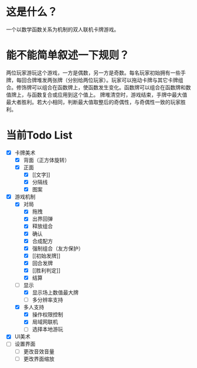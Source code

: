 # 这是什么？
一个以数学函数关系为机制的双人联机卡牌游戏。

# 能不能简单叙述一下规则？
两位玩家游玩这个游戏，一方是偶数，另一方是奇数。每名玩家初始拥有一些手牌，每回合牌堆发两张牌（分别给两位玩家）。玩家可以拖动卡牌与其它卡牌组合。修饰牌可以组合在函数牌上，使函数发生变化。函数牌可以组合在函数牌和数值牌上，与函数复合或应用到这个值上。
牌堆清空时，游戏结束，手牌中最大值最大者胜利。若大小相同，判断最大值取整后的奇偶性，与奇偶性一致的玩家胜利。

# 当前Todo List
- [x] 卡牌美术
	- [x] 背面（正方体旋转）
	- [x] 正面
		- [x] [[文字]]
		- [x] 分隔线
		- [x] 图案

- [x] 游戏机制
	- [x] 对局
		- [x] 拖拽
		- [x] 出界回弹
		- [x] 释放组合
		- [x] 确认
		- [x] 合成配方
		- [x] 强制组合（友方保护）
		- [x] [[初始发牌]]
		- [x] 回合发牌
		- [x] [[胜利判定]]
		- [x] 结算
	- [ ] 显示
		- [x] 显示场上数值最大牌
		- [ ] 多分辨率支持
	- [x] 多人支持
		- [x] 操作权限控制
		- [x] 局域网联机
		- [ ] 选择本地游玩
- [x] UI美术
- [ ] 设置界面
	- [ ] 更改音效音量
	- [ ] 更改界面缩放